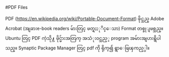 #PDF Files

PDF (https://en.wikipedia.org/wiki/Portable-Document-Format) ဖိုင္သည္ Adobe Acrobat (အျခားe-book readers မ်ားတြင္ ဖတ္ရႈႏုိင္ေသာ) Format တစ္ခုျဖစ္သည္။ Ubuntu တြင္ PDF ကဲ့သို႔ ဖိုင္မ်ားအတြက္
အသံုး၀င္သည့္ program အမ်ားအျပားရွိပါသည္။ Synaptic Package Manager တြင္ pdf 
ကို ရိုက္၍ ရွာေဖြၾကည့္ပါ။

